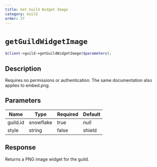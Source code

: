 ```yaml
---
title: Get Guild Widget Image
category: Guild
order: 37
---
```


# `getGuildWidgetImage`

```php
$client->guild->getGuildWidgetImage($parameters);
```

## Description

Requires no permissions or authentication.
The same documentation also applies to embed.png.

## Parameters


Name | Type | Required | Default
--- | --- | --- | ---
guild.id | snowflake | true | *null*
style | string | false | shield

## Response

Returns a PNG image widget for the guild.

